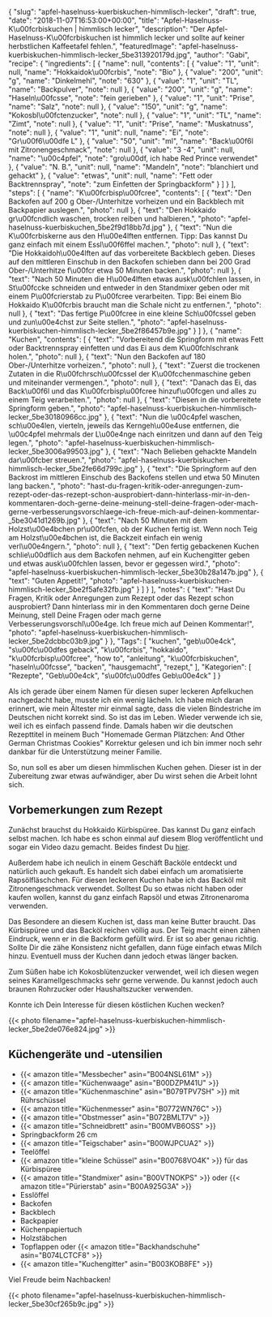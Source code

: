 {
    "slug": "apfel-haselnuss-kuerbiskuchen-himmlisch-lecker",
    "draft": true,
    "date": "2018-11-07T16:53:00+00:00",
    "title": "Apfel-Haselnuss-K\u00fcrbiskuchen | himmlisch lecker",
    "description": "Der Apfel-Haselnuss-K\u00fcrbiskuchen ist himmlich lecker und sollte auf keiner herbstlichen Kaffeetafel fehlen.",
    "featuredImage": "apfel-haselnuss-kuerbiskuchen-himmlisch-lecker_5be313920179d.jpg",
    "author": "Gabi",
    "recipe": {
        "ingredients": [
            {
                "name": null,
                "contents": [
                    {
                        "value": "1",
                        "unit": null,
                        "name": "Hokkaidok\u00fcrbis",
                        "note": "Bio"
                    },
                    {
                        "value": "200",
                        "unit": "g",
                        "name": "Dinkelmehl",
                        "note": "630"
                    },
                    {
                        "value": "1",
                        "unit": "TL",
                        "name": "Backpulver",
                        "note": null
                    },
                    {
                        "value": "200",
                        "unit": "g",
                        "name": "Haseln\u00fcsse",
                        "note": "fein gerieben"
                    },
                    {
                        "value": "1",
                        "unit": "Prise",
                        "name": "Salz",
                        "note": null
                    },
                    {
                        "value": "150",
                        "unit": "g",
                        "name": "Kokosbl\u00fctenzucker",
                        "note": null
                    },
                    {
                        "value": "1",
                        "unit": "TL",
                        "name": "Zimt",
                        "note": null
                    },
                    {
                        "value": "1",
                        "unit": "Prise",
                        "name": "Muskatnuss",
                        "note": null
                    },
                    {
                        "value": "1",
                        "unit": null,
                        "name": "Ei",
                        "note": "Gr\u00f6\u00dfe L"
                    },
                    {
                        "value": "50",
                        "unit": "ml",
                        "name": "Back\u00f6l mit Zitronengeschmack",
                        "note": null
                    },
                    {
                        "value": "3 -4",
                        "unit": null,
                        "name": "\u00c4pfel",
                        "note": "gro\u00df, ich habe Red Prince verwendet"
                    },
                    {
                        "value": "N. B.",
                        "unit": null,
                        "name": "Mandeln",
                        "note": "blanchiert und gehackt"
                    },
                    {
                        "value": "etwas",
                        "unit": null,
                        "name": "Fett oder Backtrennspray",
                        "note": "zum Einfetten der Springbackform"
                    }
                ]
            }
        ],
        "steps": [
            {
                "name": "K\u00fcrbisp\u00fcree",
                "contents": [
                    {
                        "text": "Den Backofen auf 200 g Ober-\/Unterhitze vorheizen und ein Backblech mit Backpapier auslegen.",
                        "photo": null
                    },
                    {
                        "text": "Den Hokkaido gr\u00fcndlich waschen,  trocken reiben und halbieren.",
                        "photo": "apfel-haselnuss-kuerbiskuchen_5be2f9d18bb7d.jpg"
                    },
                    {
                        "text": "Nun die K\u00fcrbiskerne aus den H\u00e4lften entfernen. Tipp: Das kannst Du ganz einfach mit einem Essl\u00f6ffel machen.",
                        "photo": null
                    },
                    {
                        "text": "Die Hokkaidoh\u00e4lften auf das vorbereitete Backblech geben. Dieses auf den mittleren Einschub in den Backofen schieben dann bei 200 Grad Ober-\/Unterhitze f\u00fcr etwa 50 Minuten backen.",
                        "photo": null
                    },
                    {
                        "text": "Nach 50 Minuten die H\u00e4lften etwas ausk\u00fchlen lassen, in St\u00fccke schneiden und entweder in den Standmixer geben oder mit einem P\u00fcrierstab zu P\u00fcree verarbeiten. Tipp: Bei einem Bio Hokkaido K\u00fcrbis braucht man die Schale nicht zu entfernen.",
                        "photo": null
                    },
                    {
                        "text": "Das fertige P\u00fcree in eine kleine Sch\u00fcssel geben und zun\u00e4chst zur Seite stellen.",
                        "photo": "apfel-haselnuss-kuerbiskuchen-himmlisch-lecker_5be2f86457b9e.jpg"
                    }
                ]
            },
            {
                "name": "Kuchen",
                "contents": [
                    {
                        "text": "Vorbereitend die Springform mit etwas Fett oder Backtrennspray einfetten und das Ei aus dem K\u00fchlschrank holen.",
                        "photo": null
                    },
                    {
                        "text": "Nun den Backofen auf 180 Ober-\/Unterhitze vorheizen.",
                        "photo": null
                    },
                    {
                        "text": "Zuerst die trockenen Zutaten in die R\u00fchrsch\u00fcssel der K\u00fcchenmaschine geben und miteinander vermengen.",
                        "photo": null
                    },
                    {
                        "text": "Danach das Ei, das Back\u00f6l und das K\u00fcrbisp\u00fcree hinzuf\u00fcgen und alles zu einem Teig verarbeiten.",
                        "photo": null
                    },
                    {
                        "text": "Diesen in die vorbereitete Springform geben.",
                        "photo": "apfel-haselnuss-kuerbiskuchen-himmlisch-lecker_5be30180966cc.jpg"
                    },
                    {
                        "text": "Nun die \u00c4pfel waschen, sch\u00e4len, vierteln, jeweils das Kerngeh\u00e4use entfernen, die \u00c4pfel mehrmals der L\u00e4nge nach einritzen und dann auf den Teig legen.",
                        "photo": "apfel-haselnuss-kuerbiskuchen-himmlisch-lecker_5be3006a99503.jpg"
                    },
                    {
                        "text": "Nach Belieben gehackte Mandeln dar\u00fcber streuen.",
                        "photo": "apfel-haselnuss-kuerbiskuchen-himmlisch-lecker_5be2fe66d799c.jpg"
                    },
                    {
                        "text": "Die Springform auf den Backrost im mittleren Einschub des Backofens stellen und etwa 50 Minuten lang backen.",
                        "photo": "hast-du-fragen-kritik-oder-anregungen-zum-rezept-oder-das-rezept-schon-ausprobiert-dann-hinterlass-mir-in-den-kommentaren-doch-gerne-deine-meinung-stell-deine-fragen-oder-mach-gerne-verbesserungsvorschlaege-ich-freue-mich-auf-deinen-kommentar-_5be3041d1269b.jpg"
                    },
                    {
                        "text": "Nach 50 Minuten mit dem Holzst\u00e4bchen pr\u00fcfen, ob der Kuchen fertig ist. Wenn noch Teig am Holzst\u00e4bchen ist, die Backzeit einfach ein wenig verl\u00e4ngern.",
                        "photo": null
                    },
                    {
                        "text": "Den fertig gebackenen Kuchen schlie\u00dflich aus dem Backofen nehmen, auf ein Kuchengitter geben und etwas ausk\u00fchlen lassen, bevor er gegessen wird.",
                        "photo": "apfel-haselnuss-kuerbiskuchen-himmlisch-lecker_5be30b28a147b.jpg"
                    },
                    {
                        "text": "Guten Appetit!",
                        "photo": "apfel-haselnuss-kuerbiskuchen-himmlisch-lecker_5be2f5afe32fb.jpg"
                    }
                ]
            }
        ],
        "notes": {
            "text": "Hast Du Fragen, Kritik oder Anregungen zum Rezept oder das Rezept schon ausprobiert? Dann hinterlass mir in den Kommentaren doch gerne Deine Meinung, stell Deine Fragen oder mach gerne Verbesserungsvorschl\u00e4ge. Ich freue mich auf Deinen Kommentar!",
            "photo": "apfel-haselnuss-kuerbiskuchen-himmlisch-lecker_5be2dcbbc03b9.jpg"
        }
    },
    "Tags": [
        "kuchen",
        "geb\u00e4ck",
        "s\u00fc\u00dfes geback",
        "k\u00fcrbis",
        "hokkaido",
        "k\u00fcrbisp\u00fcree",
        "how to",
        "anleitung",
        "k\u00fcrbiskuchen",
        "haseln\u00fcsse",
        "backen",
        "hausgemacht",
        "rezept,"
    ],
    "Kategorien": [
        "Rezepte",
        "Geb\u00e4ck",
        "s\u00fc\u00dfes Geb\u00e4ck"
    ]
}

Als ich gerade über einem Namen für diesen super leckeren Apfelkuchen nachgedacht habe, musste ich ein wenig lächeln. Ich habe mich daran erinnert, wie mein Ältester mir einmal sagte, dass die vielen Bindestriche im Deutschen nicht korrekt sind. So ist das im Leben. Wieder verwende ich sie, weil ich es einfach passend finde. Damals haben wir die deutschen Rezepttitel in meinem Buch "Homemade German Plätzchen: And Other German Christmas Cookies" Korrektur gelesen und ich bin immer noch sehr dankbar für die Unterstützung meiner Familie.

So, nun soll es aber um diesen himmlischen Kuchen gehen. Dieser ist in der Zubereitung zwar etwas aufwändiger, aber Du wirst sehen die Arbeit lohnt sich.

## Vorbemerkungen zum Rezept

Zunächst brauchst du Hokkaido Kürbispüree. Das kannst Du ganz einfach selbst machen. Ich habe es schon einmal auf diesem Blog veröffentlicht und sogar ein Video dazu gemacht. Beides findest Du [hier](https://kochfokus.de/artikel/kuerbis-bananen-brot-fuer-gute-laune/ "hier").

Außerdem habe ich neulich in einem Geschäft Backöle entdeckt und natürlich auch gekauft. Es handelt sich dabei einfach um aromatisierte Rapsölfläschchen. Für diesen leckeren Kuchen habe ich das Backöl mit Zitronengeschmack verwendet. Solltest Du so etwas nicht haben oder kaufen wollen, kannst du ganz einfach Rapsöl und etwas Zitronenaroma verwenden.

Das Besondere an diesem Kuchen ist, dass man keine Butter braucht. Das Kürbispüree und das Backöl reichen völlig aus. Der Teig macht einen zähen Eindruck, wenn er in die Backform gefüllt wird. Er ist so aber genau richtig. Sollte Dir die zähe Konsistenz nicht gefallen, dann füge einfach etwas Milch hinzu. Eventuell muss der Kuchen dann jedoch etwas länger backen.

Zum Süßen habe ich Kokosblütenzucker verwendet, weil ich diesen wegen seines Karamellgeschmacks sehr gerne verwende. Du kannst jedoch auch braunen Rohrzucker oder Haushaltszucker verwenden.

Konnte ich Dein Interesse für diesen köstlichen Kuchen wecken?

{{< photo filename="apfel-haselnuss-kuerbiskuchen-himmlisch-lecker_5be2de076e824.jpg" >}}

## Küchengeräte und -utensilien

- {{< amazon title="Messbecher" asin="B004NSL61M" >}}
- {{< amazon title="Küchenwaage" asin="B00DZPM41U" >}}
- {{< amazon title="Küchenmaschine" asin="B079TPV7SH" >}} mit Rührschüssel
- {{< amazon title="Küchenmesser" asin="B0772WN76C" >}}
- {{< amazon title="Obstmesser" asin="B072BMLT7V" >}}
- {{< amazon title="Schneidbrett" asin="B00MVB6OSS" >}}
- Springbackform 26 cm
- {{< amazon title="Teigschaber" asin="B00WJPCUA2" >}}
- Teelöffel
-  {{< amazon title="kleine Schüssel" asin="B00768VO4K" >}} für das Kürbispüree
- {{< amazon title="Standmixer" asin="B00VTNOKPS" >}} oder {{< amazon title="Pürierstab" asin="B00A925G3A" >}}
- Esslöffel
- Backofen
- Backblech
- Backpapier
- Küchenpapiertuch
- Holzstäbchen
- Topflappen oder {{< amazon title="Backhandschuhe" asin="B074LCTCF8" >}}
- {{< amazon title="Kuchengitter" asin="B003KOB8FE" >}}

Viel Freude beim Nachbacken!

{{< photo filename="apfel-haselnuss-kuerbiskuchen-himmlisch-lecker_5be30cf265b9c.jpg" >}}